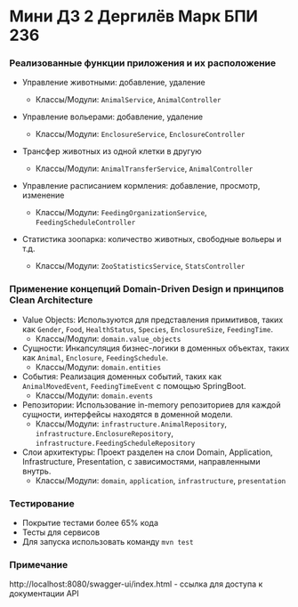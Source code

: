 # Мини ДЗ 2 Дергилёв Марк БПИ 236

### Реализованные функции приложения и их расположение
- Управление животными: добавление, удаление
  - Классы/Модули: `AnimalService`, `AnimalController`

- Управление вольерами: добавление, удаление
  - Классы/Модули: `EnclosureService`, `EnclosureController`

- Трансфер животных из одной клетки в другую
  - Классы/Модули: `AnimalTransferService`, `AnimalController`

- Управление расписанием кормления: добавление, просмотр, изменение
  - Классы/Модули: `FeedingOrganizationService`, `FeedingScheduleController`

- Статистика зоопарка: количество животных, свободные вольеры и т.д.
  - Классы/Модули: `ZooStatisticsService`, `StatsController`

### Применение концепций Domain-Driven Design и принципов Clean Architecture
- Value Objects: Используются для представления примитивов, таких как `Gender`, `Food`, `HealthStatus`, `Species`, `EnclosureSize`, `FeedingTime`.
  - Классы/Модули: `domain.value_objects`
- Сущности: Инкапсуляция бизнес-логики в доменных объектах, таких как `Animal`, `Enclosure`, `FeedingSchedule`.
  - Классы/Модули: `domain.entities`
- События: Реализация доменных событий, таких как `AnimalMovedEvent`, `FeedingTimeEvent` с помощью SpringBoot.
  - Классы/Модули: `domain.events`
- Репозитории: Использование in-memory репозиториев для каждой сущности, интерфейсы находятся в доменной модели.
  - Классы/Модули: `infrastructure.AnimalRepository`, `infrastructure.EnclosureRepository`, `infrastructure.FeedingScheduleRepository`
- Слои архитектуры: Проект разделен на слои Domain, Application, Infrastructure, Presentation, с зависимостями, направленными внутрь.
  - Классы/Модули: `domain`, `application`, `infrastructure`, `presentation`


### Тестирование
- Покрытие тестами более 65% кода
- Тесты для сервисов
- Для запуска использовать команду `mvn test`


### Примечание 
http://localhost:8080/swagger-ui/index.html - ссылка для доступа к документации API